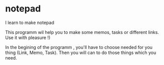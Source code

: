 # notepad
I learn to make notepad

This programm wil help you to make some memos, tasks or different links. Use it with pleasure !)

In the begining of the programm , you'll have to choose needed for you thing (Link, Memo, Task). Then you will can to do those things which you need.
